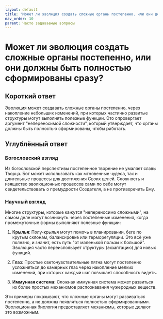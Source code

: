 ```yaml
---
layout: default
title: "Может ли эволюция создать сложные органы постепенно, или они должны быть полностью сформированы сразу?"
nav_order: 10
parent: Часто задаваемые вопросы
---
```


# Может ли эволюция создать сложные органы постепенно, или они должны быть полностью сформированы сразу?

## Короткий ответ

Эволюция может создавать сложные органы постепенно, через накопление небольших изменений, при которых частично развитые структуры могут выполнять полезные функции. Это опровергает аргумент "непереносимой сложности", который утверждает, что органы должны быть полностью сформированы, чтобы работать.

## Углублённый ответ

### Богословский взгляд

Из богословской перспективы постепенное творение не умаляет славы Творца. Бог может использовать как мгновенные чудеса, так и длительные процессы для достижения Своих целей. Сложность и изящество эволюционных процессов сами по себе могут свидетельствовать о премудрости Создателя, а не противоречить Ему.

### Научный взгляд

Многие структуры, которые кажутся "непереносимо сложными", на самом деле могут возникнуть через постепенные изменения, когда промежуточные формы выполняют полезные функции:

1. **Крылья**: Полу-крылья могут помочь в планировании, беге по крутым склонам, балансировке или терморегуляции. Это всё уже полезно, и значит, есть путь "от маленькой пользы к большой". Эволюция часто переиспользует структуры (экзаптацию) для новых функций.

2. **Глаз**: Простые светочувствительные пятна могут постепенно усложняться до камерных глаз через накопление мелких изменений, при которых каждый шаг повышает способность видеть.

3. **Иммунная система**: Сложная иммунная система может развиться из более простых механизмов распознавания чужеродных веществ.

Эти примеры показывают, что сложные органы могут развиваться постепенно, а не должны появляться полностью сформированными. Эволюционная биология предоставляет механизмы, которые делают это возможным.